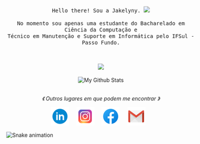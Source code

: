 <p align="center">
  <br>
  <samp>
    Hello there! Sou a Jakelyny. <img src="https://raw.githubusercontent.com/iampavangandhi/iampavangandhi/master/gifs/Hi.gif" width="20px">
    <br><br>No momento sou apenas uma estudante do Bacharelado em Ciência da Computação e<br>
    Técnico em Manutenção e Suporte em Informática pelo IFSul - Passo Fundo.<br><br><br>
</samp>
<p align="center">
<img src="https://media.giphy.com/media/WUlplcMpOCEmTGBtBW/giphy.gif" width="150"> 
</em></p>
<p align="center">
<img align="center" src="https://github-readme-stats.vercel.app/api/top-langs/?username=Jakelyny&layout=compact&theme=radical" alt="My Github Stats"><br><br>

<p align="center">
  <i>《 Outros lugares em que podem me encontrar 》</i>
<p align="center">
<a href="https://www.linkedin.com/in/jakelyny-sousa-de-ara%C3%BAjo-37ba04213/"><img src="https://github.com/sarthak77/sarthak77/blob/master/icons/icons8-linkedin-circled-48.png" alt="LinkedIn"></a> &nbsp; &nbsp;
<a href="https://www.instagram.com/jakelynymonroe/"><img src="https://github.com/sarthak77/sarthak77/blob/master/icons/icons8-instagram-48.png" alt="Instagram"></a> &nbsp; &nbsp;
<a href="https://www.facebook.com/jakelyny.voncrimson"><img src="https://github.com/sarthak77/sarthak77/blob/master/icons/icons8-facebook-48.png" alt="Facebook"></a> &nbsp; &nbsp;
<a href="mailto:jakelynysousa.a@gmail.com"><img src="https://github.com/sarthak77/sarthak77/blob/master/icons/icons8-gmail-48.png" alt="Gmail"></a> &nbsp; &nbsp;
</p>

 ![Snake animation](https://github.com/Jakelyny/Jakelyny/blob/output/github-contribution-grid-snake.svg)

